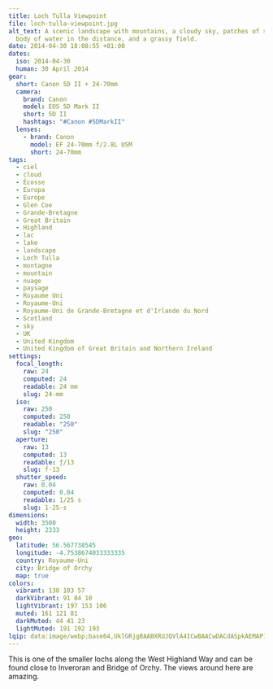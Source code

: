 ```yaml
---
title: Loch Tulla Viewpoint
file: loch-tulla-viewpoint.jpg
alt_text: A scenic landscape with mountains, a cloudy sky, patches of snow, a
  body of water in the distance, and a grassy field.
date: 2014-04-30 18:08:55 +01:00
dates:
  iso: 2014-04-30
  human: 30 April 2014
gear:
  short: Canon 5D II + 24-70mm
  camera:
    brand: Canon
    model: EOS 5D Mark II
    short: 5D II
    hashtags: "#Canon #5DMarkII"
  lenses:
    - brand: Canon
      model: EF 24-70mm f/2.8L USM
      short: 24-70mm
tags:
  - ciel
  - cloud
  - Écosse
  - Europa
  - Europe
  - Glen Coe
  - Grande-Bretagne
  - Great Britain
  - Highland
  - lac
  - lake
  - landscape
  - Loch Tulla
  - montagne
  - mountain
  - nuage
  - paysage
  - Royaume Uni
  - Royaume-Uni
  - Royaume-Uni de Grande-Bretagne et d'Irlande du Nord
  - Scotland
  - sky
  - UK
  - United Kingdom
  - United Kingdom of Great Britain and Northern Ireland
settings:
  focal_length:
    raw: 24
    computed: 24
    readable: 24 mm
    slug: 24-mm
  iso:
    raw: 250
    computed: 250
    readable: "250"
    slug: "250"
  aperture:
    raw: 13
    computed: 13
    readable: ƒ/13
    slug: f-13
  shutter_speed:
    raw: 0.04
    computed: 0.04
    readable: 1/25 s
    slug: 1-25-s
dimensions:
  width: 3500
  height: 2333
geo:
  latitude: 56.567738545
  longitude: -4.7538674033333335
  country: Royaume-Uni
  city: Bridge of Orchy
  map: true
colors:
  vibrant: 138 103 57
  darkVibrant: 91 84 10
  lightVibrant: 197 153 106
  muted: 161 121 81
  darkMuted: 44 41 23
  lightMuted: 191 192 193
lqip: data:image/webp;base64,UklGRjgBAABXRUJQVlA4ICwBAACwDACdASpkAEMAP1mYu1i4P6ajuLe7A/ArCWVtMV+tCE8mkdjJudMiLg2LTtRyEmU0R4shqNe+5/3wO3PFVzwSbVZ0o4QAEglBKjSLAvF/l+OT4XuUv2StaKRWSk0+KR7CBMSW52zdex7qwcqYAAD+7Xo395wYm8kmgudOhhKSz18wriHbisz4nKX+PBiUwgb14xcmyR/X6ty4Jcp4Hu/vN8zkhj1a/VCNvFD+LNiVH/eirdJA2xWA2kJPFRdnvwN1WZSwbv8QQ5FVxWX6WKk2NAGYr7BV+TBlGTbHSEr82zzbSum4brVlHG3vtjgqD8WBNLKdZ//les1t+mEUKRmrsBfjr2yWZwNxAP2yU9tYxADwUnTau2HAcwOnyVHD3Gat72zWQSA1T5aAAAA=
---
```


This is one of the smaller lochs along the West Highland Way and can be found close to Inveroran and Bridge of Orchy. The views around here are amazing.
